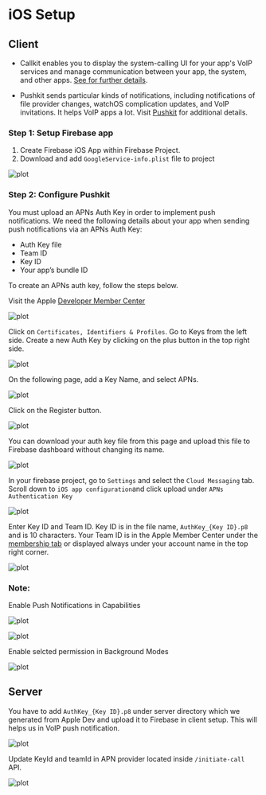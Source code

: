# iOS Setup

## Client

- Callkit enables you to display the system-calling UI for your app's VoIP services and manage communication between your app, the system, and other apps. [See for further details](https://developer.apple.com/documentation/callkit).

- Pushkit sends particular kinds of notifications, including notifications of file provider changes, watchOS complication updates, and VoIP invitations. It helps VoIP apps a lot. Visit [Pushkit](https://developer.apple.com/documentation/pushkit) for additional details.

### Step 1: Setup Firebase app

1.  Create Firebase iOS App within Firebase Project.
2.  Download and add `GoogleService-info.plist` file to project

![plot](./public/image-2.png)

### Step 2: Configure Pushkit

You must upload an APNs Auth Key in order to implement push notifications. We need the following details about your app when sending push notifications via an APNs Auth Key:

- Auth Key file
- Team ID
- Key ID
- Your app’s bundle ID

To create an APNs auth key, follow the steps below.

Visit the Apple [Developer Member Center](https://developer.apple.com/account/)

![plot](./public/image-4.png)

Click on `Certificates, Identifiers & Profiles`. Go to Keys from the left side. Create a new Auth Key by clicking on the plus button in the top right side.

![plot](./public/image-5.png)

On the following page, add a Key Name, and select APNs.

![plot](./public/image-6.png)

Click on the Register button.

![plot](./public/image-7.png)

You can download your auth key file from this page and upload this file to Firebase dashboard without changing its name.

![plot](./public/image-8.png)

In your firebase project, go to `Settings` and select the `Cloud Messaging` tab. Scroll down to `iOS app configuration`and click upload under `APNs Authentication Key`

![plot](./public/FIR_1.png)

Enter Key ID and Team ID. Key ID is in the file name, `AuthKey_{Key ID}.p8` and is 10 characters. Your Team ID is in the Apple Member Center under the [membership tab](https://developer.apple.com/account/#/membership) or displayed always under your account name in the top right corner.

![plot](./public/FIR_2.png)

### Note:

Enable Push Notifications in Capabilities

![plot](./public/xcd-2.png)

![plot](./public/xcd-3.png)

Enable selcted permission in Background Modes

![plot](./public/xcd-1.png)

## Server

You have to add `AuthKey_{Key ID}.p8` under server directory which we generated from Apple Dev and upload it to Firebase in client setup.
This will helps us in VoIP push notification.

![plot](./public/image-11.png)

Update KeyId and teamId in APN provider located inside `/initiate-call` API.

![plot](./public/code.png)
